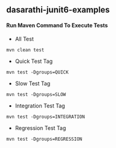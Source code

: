 ## dasarathi-junit6-examples

#### Run Maven Command To Execute Tests

- All Test
``` 
mvn clean test
```

- Quick Test Tag
```
mvn test -Dgroups=QUICK
```

- Slow Test Tag
```
mvn test -Dgroups=SLOW
```

- Integration Test Tag
```
mvn test -Dgroups=INTEGRATION
```

- Regression Test Tag
```
mvn test -Dgroups=REGRESSION
```